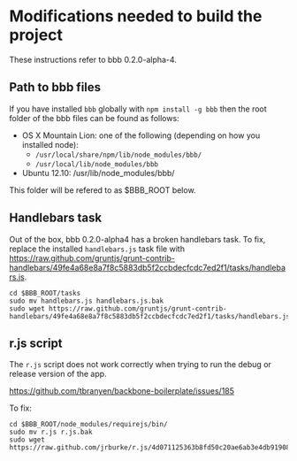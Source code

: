 # Modifications needed to build the project

These instructions refer to bbb 0.2.0-alpha-4.

## Path to bbb files

If you have installed `bbb` globally with `npm install -g bbb` then the root folder of the bbb files can be found as follows:

 - OS X Mountain Lion: one of the following (depending on how you installed node):
   - `/usr/local/share/npm/lib/node_modules/bbb/`
   - `/usr/local/lib/node_modules/bbb`
 - Ubuntu 12.10: /usr/lib/node_modules/bbb/

This folder will be refered to as $BBB_ROOT below.

## Handlebars task

Out of the box, bbb 0.2.0-alpha4 has a broken handlebars task. To fix, replace the installed `handlebars.js` task file with https://raw.github.com/gruntjs/grunt-contrib-handlebars/49fe4a68e8a7f8c5883db5f2ccbdecfcdc7ed2f1/tasks/handlebars.js.

```
cd $BBB_ROOT/tasks
sudo mv handlebars.js handlebars.js.bak
sudo wget https://raw.github.com/gruntjs/grunt-contrib-handlebars/49fe4a68e8a7f8c5883db5f2ccbdecfcdc7ed2f1/tasks/handlebars.js
```

## r.js script

The `r.js` script does not work correctly when trying to run the debug or release version of the app.

https://github.com/tbranyen/backbone-boilerplate/issues/185

To fix:

```
cd $BBB_ROOT/node_modules/requirejs/bin/
sudo mv r.js r.js.bak
sudo wget https://raw.github.com/jrburke/r.js/4d071125363b8fd50c20ae6ab3e4db91908a1206/dist/r.js
```
